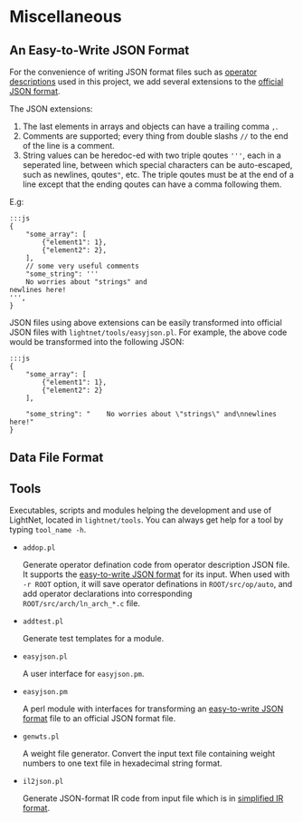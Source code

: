 # Miscellaneous

## An Easy-to-Write JSON Format

For the convenience of writing JSON format files such as 
[operator descriptions](Operator-Description.md) used in this project, 
we add several extensions to the [official JSON format](http://json.org/).

The JSON extensions:

1. The last elements in arrays and objects can have a trailing comma `,`.
2. Comments are supported; every thing from double slashs `//` to the end of
   the line is a comment.
3. String values can be heredoc-ed with two triple qoutes `'''`, each in a
   seperated line, between which special characters can be auto-escaped,
   such as newlines, qoutes`"`, etc. The triple qoutes must be at the end of a
   line except that the ending qoutes can have a comma following them.
   
E.g:

    :::js
    {
        "some_array": [
            {"element1": 1},
            {"element2": 2},
        ],
        // some very useful comments
        "some_string": '''
        No worries about "strings" and
    newlines here!
    ''',
    }
   
JSON files using above extensions can be easily transformed into official JSON 
files with `lightnet/tools/easyjson.pl`. For example, the above code
would be transformed into the following JSON:

    :::js
    {
        "some_array": [
            {"element1": 1},
            {"element2": 2}
        ],
    
        "some_string": "    No worries about \"strings\" and\nnewlines here!"
    }

## Data File Format

## Tools

Executables, scripts and modules helping the development and use of LightNet, 
located in `lightnet/tools`.
You can always get help for a tool by typing `tool_name -h`.

* `addop.pl`

    Generate operator defination code from operator description JSON file.
    It supports the [easy-to-write JSON format](Miscellaneous.md#an-easy-to-write-json-format)
    for its input.
    When used with `-r ROOT` option, it will save operator definations in
    `ROOT/src/op/auto`, and add operator declarations into corresponding
    `ROOT/src/arch/ln_arch_*.c` file.

* `addtest.pl`

    Generate test templates for a module.

* `easyjson.pl`

    A user interface for `easyjson.pm`.

* `easyjson.pm`

    A perl module with interfaces for transforming an 
    [easy-to-write JSON format](Miscellaneous.md#an-easy-to-write-json-format)
    file to an official JSON format file.

* `genwts.pl`

    A weight file generator. Convert the input text file containing weight
    numbers to one text file in hexadecimal string format.

* `il2json.pl`

    Generate JSON-format IR code from input file which is in 
    [simplified IR format]().

